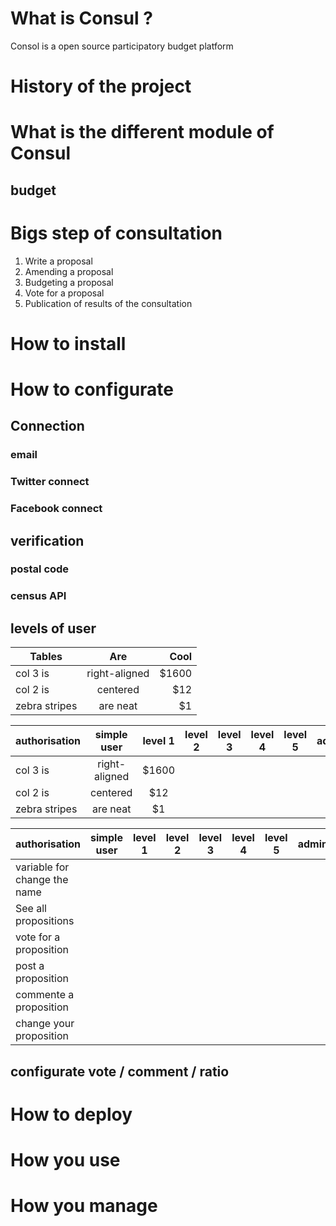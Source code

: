 # What is Consul ?
Consol is a open source participatory budget platform
# History of the project
# What is the different module of Consul
## budget
# Bigs step of consultation
1. Write a proposal
2. Amending a proposal
3. Budgeting a proposal
4. Vote for a proposal
5. Publication of results of the consultation
# How to install
# How to configurate
## Connection
### email
### Twitter connect
### Facebook connect
## verification
### postal code
### census API
## levels of user

| Tables        | Are           | Cool  |
| ------------- |:-------------:| -----:|
| col 3 is      | right-aligned | $1600 |
| col 2 is      | centered      |   $12 |
| zebra stripes | are neat      |    $1 |



| authorisation | simple user | level 1 | level 2 | level 3 | level 4 | level 5 | admin |
| --------------|:-------------:|:-------------:|:-------------:|:-------------:|:-------------:|:-------------:| -----:|
| col 3 is      | right-aligned | $1600 |
| col 2 is      | centered      |   $12 |
| zebra stripes | are neat      |    $1 |

| authorisation                 | simple user   | level 1 | level 2 | level 3 | level 4 | level 5 | admin |                                
| ------------------------------|:-------------:|:-------------:|:-------------:|:-------------:|:-------------:|:-------------:| -----:|
| variable for change the name  |
| See all propositions          |
| vote for a proposition        |
| post a proposition            |
| commente a proposition        |
| change your proposition       |


## configurate vote / comment / ratio
## 
# How to deploy
# How you use
# How you manage